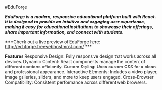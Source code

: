 #EduForge

***EduForge is a modern, responsive educational platform built with React. It is designed to provide an intuitive and engaging user experience, making it easy for educational institutions to showcase their offerings, share important information, and connect with students.***

***Check out a live preview of EduForge here: http://eduforge.freewebhostmost.com/ ***

**Features**
Responsive Design: Fully responsive design that works across all devices.
Dynamic Content: React components manage the content of different sections efficiently.
Custom Styling: Uses custom CSS for a clean and professional appearance.
Interactive Elements: Includes a video player, image galleries, sliders, and more to keep users engaged.
Cross-Browser Compatibility: Consistent performance across different web browsers.
